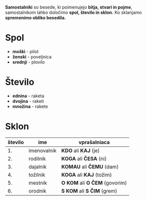 **Samostalniki** so besede, ki poimenujejo **bitja, stvari in pojme**, samostalnikom lahko določimo **spol, število in sklon.** Ko sklanjamo **spremenimo obliko besedila.**
# Spol
+ **moški** - pilot
+ **ženski** - poveljnica
+ **srednji** - plovilo
# Število
+ **ednina** - raketa
+ **dvojina** - raketi
+ **množina** - rakete
# Sklon
| število | ime         | vprašalniaca                       |
| ------- | ----------- | ---------------------------------- |
| 1.      | imenovalnik | **KDO** ali **KAJ** (je)          |
| 2.      | rodilnik    | **KOGA** ali **ČESA** (ni)        |
| 3.      | dajalnik    | **KOMAU** ali **ČEMU** (dam)      |
| 4.      | tožilnik    | **KOGA** ali **KAJ** (tožim)      |
| 5.      | mestnik     | **O KOM** ali **O ČEM** (govorim) |
| 6.      | orodnik     | **S KOM** ali **S ČIM** (grem)          | 
